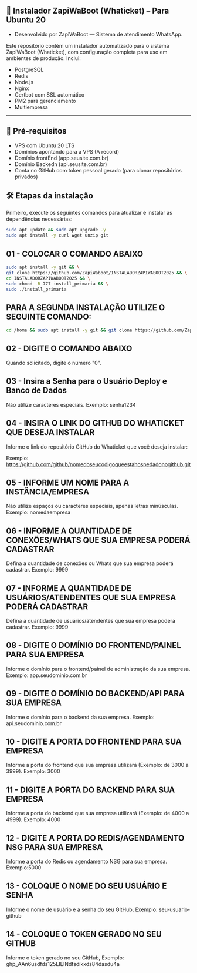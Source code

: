 ##  🚀 Instalador ZapiWaBoot (Whaticket) – Para Ubuntu 20
- Desenvolvido por ZapiWaBoot — Sistema de atendimento WhatsApp.

Este repositório contém um instalador automatizado para o sistema ZapiWaBoot (Whaticket), com configuração completa para uso em ambientes de produção. Inclui:

- PostgreSQL
- Redis
- Node.js
- Nginx
- Certbot com SSL automático
- PM2 para gerenciamento
- Multiempresa

---

## 📌 Pré-requisitos

- VPS com Ubuntu 20 LTS
- Domínios apontando para a VPS (A record)
- Domínio frontEnd (app.seusite.com.br)
- Domínio Backedn (api.seusite.com.br)
- Conta no GitHub com token pessoal gerado (para clonar repositórios privados)





## 🛠️ Etapas da instalação

Primeiro, execute os seguintes comandos para atualizar e instalar as dependências necessárias:

```bash
sudo apt update && sudo apt upgrade -y
sudo apt install -y curl wget unzip git
```



##  01 - COLOCAR O COMANDO ABAIXO

```bash
sudo apt install -y git && \
git clone https://github.com/ZapiWaboot/INSTALADORZAPIWABOOT2025 && \
cd INSTALADORZAPIWABOOT2025 && \
sudo chmod -R 777 install_primaria && \
sudo ./install_primaria
```

## PARA A SEGUNDA INSTALAÇÃO  UTILIZE O SEGUINTE COMANDO:

```bash
cd /home && sudo apt install -y git && git clone https://github.com/ZapiWaboot/INSTALADORZAPIWABOOT2025 instalador && sudo chmod -R 777 ./instalador && cd ./instalador && sudo ./install_primaria
```



## 02 - DIGITE O COMANDO ABAIXO

Quando solicitado, digite o número "0".



## 03 - Insira a Senha para o Usuário Deploy e Banco de Dados
Não utilize caracteres especiais. Exemplo: senha1234




## 04 - INSIRA O LINK DO GITHUB DO WHATICKET QUE DESEJA INSTALAR
Informe o link do repositório GitHub do Whaticket que você deseja instalar:

Exemplo: https://github.com/github/nomedoseucodigoqueestahospedadonogithub.git




## 05 - INFORME UM NOME PARA A INSTÂNCIA/EMPRESA
Não utilize espaços ou caracteres especiais, apenas letras minúsculas. Exemplo: nomedaempresa




## 06 - INFORME A QUANTIDADE DE CONEXÕES/WHATS QUE SUA EMPRESA PODERÁ CADASTRAR
Defina a quantidade de conexões ou Whats que sua empresa poderá cadastrar. Exemplo: 9999




## 07 - INFORME A QUANTIDADE DE USUÁRIOS/ATENDENTES QUE SUA EMPRESA PODERÁ CADASTRAR
Defina a quantidade de usuários/atendentes que sua empresa poderá cadastrar. Exemplo: 9999




## 08 - DIGITE O DOMÍNIO DO FRONTEND/PAINEL PARA SUA EMPRESA
Informe o domínio para o frontend/painel de administração da sua empresa. Exemplo: app.seudominio.com.br




## 09 - DIGITE O DOMÍNIO DO BACKEND/API PARA SUA EMPRESA
Informe o domínio para o backend da sua empresa. Exemplo: api.seudominio.com.br




## 10 - DIGITE A PORTA DO FRONTEND PARA SUA EMPRESA
Informe a porta do frontend que sua empresa utilizará (Exemplo: de 3000 a 3999). Exemplo: 3000




## 11 - DIGITE A PORTA DO BACKEND PARA SUA EMPRESA
Informe a porta do backend que sua empresa utilizará (Exemplo: de 4000 a 4999). Exemplo: 4000




## 12 - DIGITE A PORTA DO REDIS/AGENDAMENTO NSG PARA SUA EMPRESA
Informe a porta do Redis ou agendamento NSG para sua empresa. Exemplo:5000




## 13 - COLOQUE O NOME DO SEU USUÁRIO E SENHA
Informe o nome de usuário e a senha do seu GitHub, Exemplo: seu-usuario-github




## 14 - COLOQUE O TOKEN GERADO NO SEU GITHUB
Informe o token gerado no seu GitHub, Exemplo: ghp_AAn6usdfds125LIEINdfsdikxds84dasdu4a

